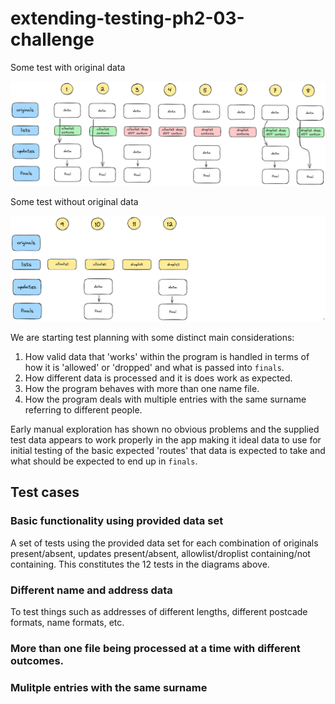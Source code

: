 # extending-testing-ph2-03-challenge

Some test with original data

![combinations with originals](images/has_originals2.png)

Some test without original data

![combinations without originals](images/no_originals5.png)

We are starting test planning with some distinct main considerations:
1. How valid data that 'works' within the program is handled in terms of how it is 'allowed' or 'dropped' and what is passed into `finals`.
2. How different data is processed and it is does work as expected.
3. How the program behaves with more than one name file.
4. How the program deals with multiple entries with the same surname referring to different people.

Early manual exploration has shown no obvious problems and the supplied test data appears to work properly in the app making it ideal data to use for initial testing of the basic expected 'routes' that data is expected to take and what should be expected to end up in `finals`.

## Test cases

### Basic functionality using provided data set

A set of tests using the provided data set for each combination of originals present/absent, updates present/absent, allowlist/droplist containing/not containing. This constitutes the 12 tests in the diagrams above.

### Different name and address data

To test things such as addresses of different lengths, different postcade formats, name formats, etc.

### More than one file being processed at a time with different outcomes.

### Mulitple entries with the same surname

